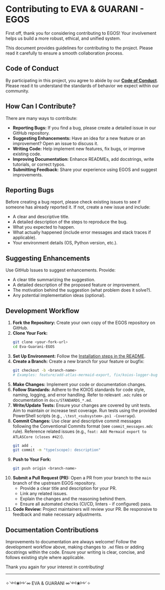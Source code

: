 # Contributing to EVA & GUARANI - EGOS

First off, thank you for considering contributing to EGOS! Your involvement helps us build a more robust, ethical, and unified system.

This document provides guidelines for contributing to the project. Please read it carefully to ensure a smooth collaboration process.

## Code of Conduct

By participating in this project, you agree to abide by our [**Code of Conduct**](CODE_OF_CONDUCT.md). Please read it to understand the standards of behavior we expect within our community.

## How Can I Contribute?

There are many ways to contribute:

*   **Reporting Bugs:** If you find a bug, please create a detailed issue in our GitHub repository.
*   **Suggesting Enhancements:** Have an idea for a new feature or an improvement? Open an issue to discuss it.
*   **Writing Code:** Help implement new features, fix bugs, or improve existing code.
*   **Improving Documentation:** Enhance READMEs, add docstrings, write tutorials, or correct typos.
*   **Submitting Feedback:** Share your experience using EGOS and suggest improvements.

## Reporting Bugs

Before creating a bug report, please check existing issues to see if someone has already reported it. If not, create a new issue and include:

*   A clear and descriptive title.
*   A detailed description of the steps to reproduce the bug.
*   What you expected to happen.
*   What actually happened (include error messages and stack traces if applicable).
*   Your environment details (OS, Python version, etc.).

## Suggesting Enhancements

Use GitHub Issues to suggest enhancements. Provide:

*   A clear title summarizing the suggestion.
*   A detailed description of the proposed feature or improvement.
*   The motivation behind the suggestion (what problem does it solve?).
*   Any potential implementation ideas (optional).

## Development Workflow

1.  **Fork the Repository:** Create your own copy of the EGOS repository on GitHub.
2.  **Clone Your Fork:**
    ```bash
    git clone <your-fork-url>
    cd Eva-Guarani-EGOS
    ```
3.  **Set Up Environment:** Follow the [Installation steps in the README](README.md#installation).
4.  **Create a Branch:** Create a new branch for your feature or bugfix:
    ```bash
    git checkout -b <branch-name>
    # Examples: feature/add-atlas-mermaid-export, fix/koios-logger-bug
    ```
5.  **Make Changes:** Implement your code or documentation changes.
6.  **Follow Standards:** Adhere to the KOIOS standards for code style, naming, logging, and error handling. Refer to relevant `.mdc` rules or documentation in `docs/STANDARDS_*.md`.
7.  **Write/Update Tests:** Ensure your changes are covered by unit tests. Aim to maintain or increase test coverage. Run tests using the provided PowerShell scripts (e.g., `.\test_<subsystem>.ps1 -Coverage`).
8.  **Commit Changes:** Use clear and descriptive commit messages following the Conventional Commits format (see `commit_messages.mdc` rule). Reference related issues (e.g., `feat: Add Mermaid export to ATLASCore (closes #42)`).
    ```bash
    git add .
    git commit -m "type(scope): description"
    ```
9.  **Push to Your Fork:**
    ```bash
    git push origin <branch-name>
    ```
10. **Submit a Pull Request (PR):** Open a PR from your branch to the `main` branch of the upstream EGOS repository.
    *   Provide a clear title and description for your PR.
    *   Link any related issues.
    *   Explain the changes and the reasoning behind them.
    *   Ensure all automated checks (CI/CD, linters - if configured) pass.
11. **Code Review:** Project maintainers will review your PR. Be responsive to feedback and make necessary adjustments.

## Documentation Contributions

Improvements to documentation are always welcome! Follow the development workflow above, making changes to `.md` files or adding docstrings within the code. Ensure your writing is clear, concise, and follows existing style where applicable.

Thank you again for your interest in contributing!

---

✧༺❀༻∞ EVA & GUARANI ∞༺❀༻✧

